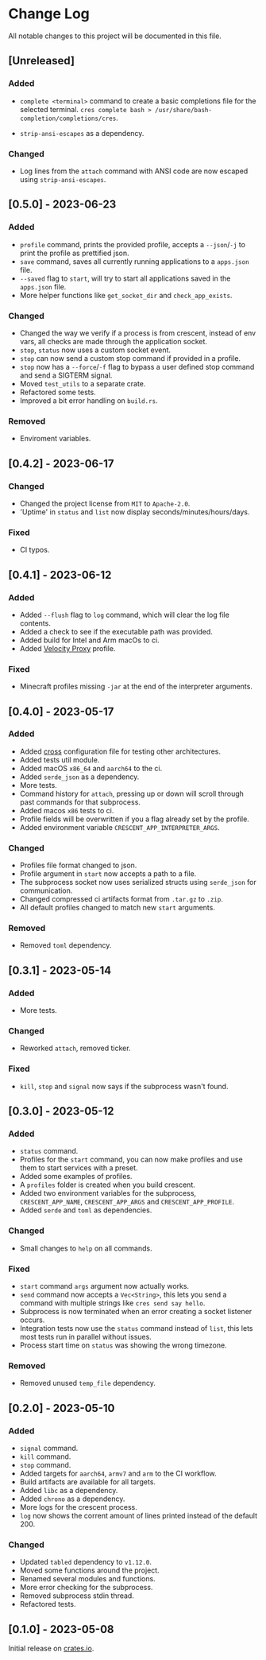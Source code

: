 # Change Log

All notable changes to this project will be documented in this file.

## [Unreleased]

### Added

- `complete <terminal>` command to create a basic completions file for the selected terminal. `cres complete bash > /usr/share/bash-completion/completions/cres`.

- `strip-ansi-escapes` as a dependency.

### Changed

- Log lines from the `attach` command with ANSI code are now escaped using `strip-ansi-escapes`.

## [0.5.0] - 2023-06-23

### Added

- `profile` command, prints the provided profile, accepts a `--json`/`-j` to print the profile as prettified json.
- `save` command, saves all currently running applications to a `apps.json` file.
- `--saved` flag to `start`, will try to start all applications saved in the `apps.json` file.
- More helper functions like `get_socket_dir` and `check_app_exists`.

### Changed

- Changed the way we verify if a process is from crescent, instead of env vars, all checks are made through the application socket.
- `stop`, `status` now uses a custom socket event.
- `stop` can now send a custom stop command if provided in a profile.
- `stop` now has a `--force`/`-f` flag to bypass a user defined stop command and send a SIGTERM signal.
- Moved `test_utils` to a separate crate.
- Refactored some tests.
- Improved a bit error handling on `build.rs`.

### Removed

- Enviroment variables.

## [0.4.2] - 2023-06-17

### Changed

- Changed the project license from `MIT` to `Apache-2.0`.
- 'Uptime' in `status` and `list` now display seconds/minutes/hours/days.

### Fixed

- CI typos.

## [0.4.1] - 2023-06-12

### Added

- Added `--flush` flag to `log` command, which will clear the log file contents.
- Added a check to see if the executable path was provided.
- Added build for Intel and Arm macOs to ci.
- Added [Velocity Proxy](https://github.com/PaperMC/Velocity) profile.

### Fixed

- Minecraft profiles missing `-jar` at the end of the interpreter arguments.

## [0.4.0] - 2023-05-17

### Added

- Added [cross](https://github.com/cross-rs/cross) configuration file for testing other architectures.
- Added tests util module.
- Added macOS `x86_64` and `aarch64` to the ci.
- Added `serde_json` as a dependency.
- More tests.
- Command history for `attach`, pressing up or down will scroll through past commands for that subprocess.
- Added macos `x86` tests to ci.
- Profile fields will be overwritten if you a flag already set by the profile.
- Added environment variable `CRESCENT_APP_INTERPRETER_ARGS`.

### Changed

- Profiles file format changed to json.
- Profile argument in `start` now accepts a path to a file.
- The subprocess socket now uses serialized structs using `serde_json` for communication.
- Changed compressed ci artifacts format from `.tar.gz` to `.zip`.
- All default profiles changed to match new `start` arguments.

### Removed

- Removed `toml` dependency.

## [0.3.1] - 2023-05-14

### Added

- More tests.

### Changed

- Reworked `attach`, removed ticker.

### Fixed

- `kill`, `stop` and `signal` now says if the subprocess wasn't found.

## [0.3.0] - 2023-05-12

### Added

- `status` command.
- Profiles for the `start` command, you can now make profiles and use them to start services with a preset.
- Added some examples of profiles.
- A `profiles` folder is created when you build crescent.
- Added two environment variables for the subprocess, `CRESCENT_APP_NAME`, `CRESCENT_APP_ARGS` and `CRESCENT_APP_PROFILE`.
- Added `serde` and `toml` as dependencies.

### Changed

- Small changes to `help` on all commands.

### Fixed

- `start` command `args` argument now actually works.
- `send` command now accepts a `Vec<String>`, this lets you send a command with multiple strings like `cres send say hello`.
- Subprocess is now terminated when an error creating a socket listener occurs.
- Integration tests now use the `status` command instead of `list`, this lets most tests run in parallel without issues.
- Process start time on `status` was showing the wrong timezone.

### Removed

- Removed unused `temp_file` dependency.

## [0.2.0] - 2023-05-10

### Added

- `signal` command.
- `kill` command.
- `stop` command.
- Added targets for `aarch64`, `armv7` and `arm` to the CI workflow.
- Build artifacts are available for all targets.
- Added `libc` as a dependency.
- Added `chrono` as a dependency.
- More logs for the crescent process.
- `log` now shows the corrent amount of lines printed instead of the default 200.

### Changed

- Updated `tabled` dependency to `v1.12.0`.
- Moved some functions around the project.
- Renamed several modules and functions.
- More error checking for the subprocess.
- Removed subprocess stdin thread.
- Refactored tests.

## [0.1.0] - 2023-05-08

Initial release on [crates.io](https://crates.io/crates/crescent-cli).
